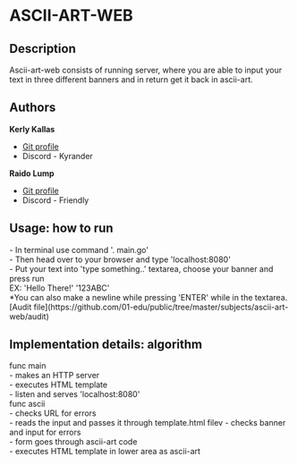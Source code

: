 <h1>ASCII-ART-WEB</h1>

<h2>Description</h2>
Ascii-art-web consists of running server,
where you are able to input your text in three
different banners and in return get it back in ascii-art.

<h2>Authors</h2>

**Kerly Kallas**
- [Git profile](https://git.01.kood.tech/kyrander "kyrander")
- Discord - Kyrander

**Raido Lump**
- [Git profile](https://git.01.kood.tech/raidoxd "raidoxd")
- Discord - Friendly

<h2>Usage: how to run</h2>
- In terminal use command '. main.go'<br/>
- Then head over to your browser and type 'localhost:8080'<br/>
- Put your text into 'type something..' textarea, choose your banner and press run<br/>
EX: 'Hello There!' '123ABC'<br/>
    *You can also make a newline while pressing 'ENTER' while in the textarea.<br/>
[Audit file](https://github.com/01-edu/public/tree/master/subjects/ascii-art-web/audit)


<h2>Implementation details: algorithm</h2>
func main <br/>
    - makes an HTTP server<br/>
    - executes HTML template<br/>
    - listen and serves 'localhost:8080'<br/>
func ascii<br/>
    - checks URL for errors<br/>
    - reads the input and passes it through template.html filev
    - checks banner and input for errors<br/>
    - form goes through ascii-art code<br/>
    - executes HTML template in lower area as ascii-art<br/>